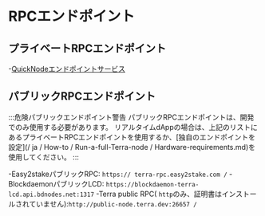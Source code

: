 # RPCエンドポイント

## プライベートRPCエンドポイント

-[QuickNodeエンドポイントサービス](https://www.quicknode.com/)

## パブリックRPCエンドポイント

:::危険パブリックエンドポイント警告
パブリックRPCエンドポイントは、開発でのみ使用する必要があります。 リアルタイムdAppの場合は、上記のリストにあるプライベートRPCエンドポイントを使用するか、[独自のエンドポイントを設定](/ ja / How-to / Run-a-full-Terra-node / Hardware-requirements.md)を使用してください。
:::

-Easy2stakeパブリックRPC: `https:// terra-rpc.easy2stake.com /`
-BlockdaemonパブリックLCD: `https://blockdaemon-terra-lcd.api.bdnodes.net:1317`
-Terra public RPC( `http`のみ、証明書はインストールされていません):` http://public-node.terra.dev:26657 / ` 